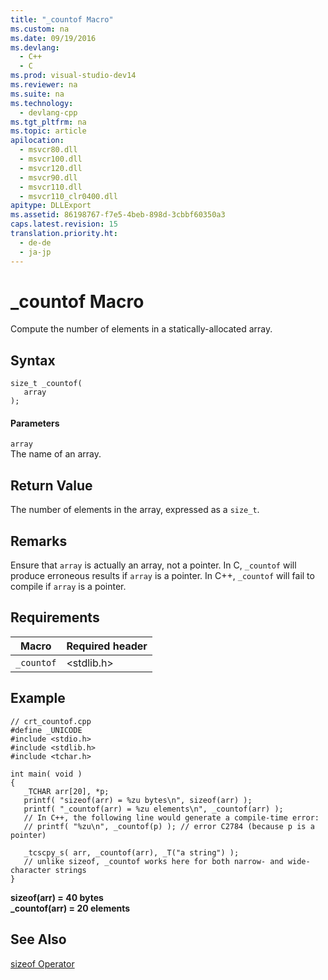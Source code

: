 ```yaml
---
title: "_countof Macro"
ms.custom: na
ms.date: 09/19/2016
ms.devlang: 
  - C++
  - C
ms.prod: visual-studio-dev14
ms.reviewer: na
ms.suite: na
ms.technology: 
  - devlang-cpp
ms.tgt_pltfrm: na
ms.topic: article
apilocation: 
  - msvcr80.dll
  - msvcr100.dll
  - msvcr120.dll
  - msvcr90.dll
  - msvcr110.dll
  - msvcr110_clr0400.dll
apitype: DLLExport
ms.assetid: 86198767-f7e5-4beb-898d-3cbbf60350a3
caps.latest.revision: 15
translation.priority.ht: 
  - de-de
  - ja-jp
---
```

# _countof Macro
Compute the number of elements in a statically-allocated array.  
  
## Syntax  
  
```  
size_t _countof(   
   array  
);  
```  
  
#### Parameters  
 `array`  
 The name of an array.  
  
## Return Value  
 The number of elements in the array, expressed as a `size_t`.  
  
## Remarks  
 Ensure that `array` is actually an array, not a pointer. In C, `_countof` will produce erroneous results if `array` is a pointer. In C++, `_countof` will fail to compile if `array` is a pointer.  
  
## Requirements  
  
|Macro|Required header|  
|-----------|---------------------|  
|`_countof`|<stdlib.h>|  
  
## Example  
  
```  
// crt_countof.cpp  
#define _UNICODE  
#include <stdio.h>  
#include <stdlib.h>  
#include <tchar.h>  
  
int main( void )  
{  
   _TCHAR arr[20], *p;  
   printf( "sizeof(arr) = %zu bytes\n", sizeof(arr) );  
   printf( "_countof(arr) = %zu elements\n", _countof(arr) );  
   // In C++, the following line would generate a compile-time error:  
   // printf( "%zu\n", _countof(p) ); // error C2784 (because p is a pointer)  
  
   _tcscpy_s( arr, _countof(arr), _T("a string") );  
   // unlike sizeof, _countof works here for both narrow- and wide-character strings  
}  
```  
  
 **sizeof(arr) = 40 bytes**  
**_countof(arr) = 20 elements**   
## See Also  
 [sizeof Operator](../vs140/sizeof-Operator.md)